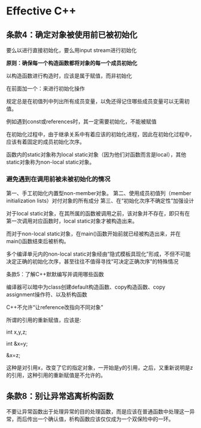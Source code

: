 # Effective C++

## 条款4：确定对象被使用前已被初始化

要么以进行直接初始化，要么用input stream进行初始化

**原则：确保每一个构造函数都将对象的每一个成员初始化**

以构造函数进行构造时，应该是属于赋值，而非初始化

在前面加一个：来进行初始化操作

规定总是在初值列中列出所有成员变量，以免还得记住哪些成员变量可以无需初值。

例如遇到const或references时，其一定需要初始化，不能被赋值

在初始化过程中，由于继承关系中有着应该的初始化进程，因此在初始化过程中，应该有着固定的成员初始化次序。

函数内的static对象称为local static对象（因为他们对函数而言是local），其他static对象称为non-local static对象。

### 避免遇到在调用前被未被初始化的情况

第一、手工初始化内置型non-member对象。
第二、使用成员初值列（member initialization lists）对付对象的所有成分
第三、在“初始化次序不确定性”加强设计

对于local static对象，在其所属的函数被调用之前，该对象并不存在，即只有在第一次调用对应函数时，local static对象才被构造出来。 

而对于non-local static对象，在main()函数开始前就已经被构造出来，并在main()函数结束后被析构。

多个编译单元内的non-local static对象经由“隐式模板具现化”形成，不但不可能决定正确的初始化次序，甚至往往不值得寻找“可决定正确次序”的特殊情况                                                                                                                                                                                                                                                                                                                                                                                                                                                                                                                                                                                                                                                                                    

条款5：了解C++默默编写并调用哪些函数

编译器可以暗中为class创建default构造函数、copy构造函数、copy assignment操作符、以及析构函数

C++不允许“让reference改指向不同对象”

所谓的引用的重新赋值，应该是:

int x,y,z;

int &x=y;

&x=z;

这种是对引用x，改变了它的指定对象，一开始是y的引用，之后，又重新说明是z的引用，这种引用的重新赋值是不允许的。

## 条款8：别让异常逃离析构函数

不要让异常函数出于处理异常的目的处理函数，而是应该在普通函数中处理这一异常，而后传出一个确认值，析构函数应该仅仅成为一个双保险中的一环。